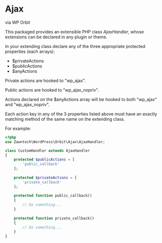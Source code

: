 # Ajax

via WP Orbit

This packaged provides an extensible PHP class *AjaxHandler*, whose extensions can be declared in any plugin or theme.

In your extending class declare any of the three appropriate protected properties (each arrays):

- $privateActions
- $publicActions
- $anyActions

Private actions are hooked to "wp_ajax".

Public actions are hooked to "wp_ajax_nopriv".

Actions declared on the $anyActions array will be hooked to both "wp_ajax" and "wp_ajax_nopriv".

Each action key in any of the 3 properties listed above must have an exactly matching method of the 
same name on the extending class.

For example: 

```php
<?php
use Zawntech\WordPress\Orbit\Ajax\AjaxHandler;

class CustomHandler extends AjaxHandler
{
    protected $publicActions = [
        'public_callback'
    ];
    
    protected $privateActions = [
        'private_callback'
    ];
    
    protected function public_callback()
    {
        // Do something...
    }
    
    protected function private_callback()
    {
        // Do something...
    }
}
```